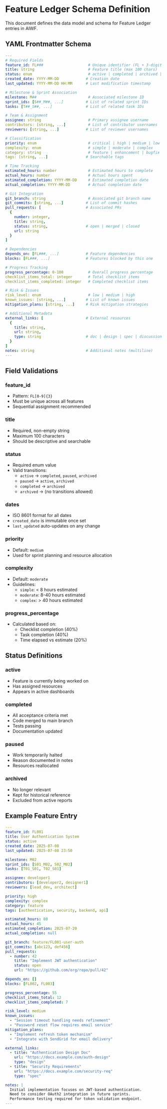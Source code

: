 # Feature Ledger Schema Definition

This document defines the data model and schema for Feature Ledger entries in AIWF.

## YAML Frontmatter Schema

```yaml
---
# Required Fields
feature_id: FL###                    # Unique identifier (FL + 3-digit number)
title: string                        # Feature title (max 100 chars)
status: enum                         # active | completed | archived | paused
created_date: YYYY-MM-DD            # Creation date
last_updated: YYYY-MM-DD HH:MM      # Last modification timestamp

# Milestone & Sprint Association
milestone: M##                       # Associated milestone ID
sprint_ids: [S##_M##, ...]          # List of related sprint IDs
tasks: [T##_S##, ...]               # List of related task IDs

# Team & Assignment
assignee: string                     # Primary assignee username
contributors: [string, ...]          # List of contributor usernames
reviewers: [string, ...]            # List of reviewer usernames

# Classification
priority: enum                       # critical | high | medium | low
complexity: enum                     # simple | moderate | complex
category: string                     # feature | enhancement | bugfix | refactor
tags: [string, ...]                 # Searchable tags

# Time Tracking
estimated_hours: number              # Estimated hours to complete
actual_hours: number                 # Actual hours spent
estimated_completion: YYYY-MM-DD     # Estimated completion date
actual_completion: YYYY-MM-DD        # Actual completion date

# Git Integration
git_branch: string                   # Associated git branch name
git_commits: [string, ...]          # List of commit hashes
pull_requests: [                    # Associated PRs
  {
    number: integer,
    title: string,
    status: string,                 # open | merged | closed
    url: string
  }
]

# Dependencies
depends_on: [FL###, ...]            # Feature dependencies
blocks: [FL###, ...]                # Features blocked by this one

# Progress Tracking
progress_percentage: 0-100           # Overall progress percentage
checklist_items_total: integer       # Total checklist items
checklist_items_completed: integer   # Completed checklist items

# Risk & Issues
risk_level: enum                     # low | medium | high
known_issues: [string, ...]         # List of known issues
mitigation_plans: [string, ...]     # Risk mitigation strategies

# Additional Metadata
external_links: [                   # External resources
  {
    title: string,
    url: string,
    type: string                    # doc | design | spec | discussion
  }
]
notes: string                       # Additional notes (multiline)
---
```

## Field Validations

### feature_id
- Pattern: `FL[0-9]{3}`
- Must be unique across all features
- Sequential assignment recommended

### title
- Required, non-empty string
- Maximum 100 characters
- Should be descriptive and searchable

### status
- Required enum value
- Valid transitions:
  - `active` → `completed`, `paused`, `archived`
  - `paused` → `active`, `archived`
  - `completed` → `archived`
  - `archived` → (no transitions allowed)

### dates
- ISO 8601 format for all dates
- `created_date` is immutable once set
- `last_updated` auto-updates on any change

### priority
- Default: `medium`
- Used for sprint planning and resource allocation

### complexity
- Default: `moderate`
- Guidelines:
  - `simple`: < 8 hours estimated
  - `moderate`: 8-40 hours estimated
  - `complex`: > 40 hours estimated

### progress_percentage
- Calculated based on:
  - Checklist completion (40%)
  - Task completion (40%)
  - Time elapsed vs estimate (20%)

## Status Definitions

### active
- Feature is currently being worked on
- Has assigned resources
- Appears in active dashboards

### completed
- All acceptance criteria met
- Code merged to main branch
- Tests passing
- Documentation updated

### paused
- Work temporarily halted
- Reason documented in notes
- Resources reallocated

### archived
- No longer relevant
- Kept for historical reference
- Excluded from active reports

## Example Feature Entry

```yaml
---
feature_id: FL001
title: User Authentication System
status: active
created_date: 2025-07-08
last_updated: 2025-07-08 23:50

milestone: M02
sprint_ids: [S01_M02, S02_M02]
tasks: [T01_S01, T02_S01]

assignee: developer1
contributors: [developer2, designer1]
reviewers: [lead_dev, architect]

priority: high
complexity: complex
category: feature
tags: [authentication, security, backend, api]

estimated_hours: 80
actual_hours: 45
estimated_completion: 2025-07-20
actual_completion: null

git_branch: feature/FL001-user-auth
git_commits: [abc123, def456]
pull_requests:
  - number: 42
    title: "Implement JWT authentication"
    status: open
    url: "https://github.com/org/repo/pull/42"

depends_on: []
blocks: [FL002, FL003]

progress_percentage: 55
checklist_items_total: 12
checklist_items_completed: 7

risk_level: medium
known_issues: 
  - "Session timeout handling needs refinement"
  - "Password reset flow requires email service"
mitigation_plans:
  - "Implement refresh token mechanism"
  - "Integrate with SendGrid for email delivery"

external_links:
  - title: "Authentication Design Doc"
    url: "https://docs.example.com/auth-design"
    type: "design"
  - title: "Security Requirements"
    url: "https://docs.example.com/security-req"
    type: "spec"

notes: |
  Initial implementation focuses on JWT-based authentication.
  Need to consider OAuth2 integration in future sprints.
  Performance testing required for token validation endpoint.
---
```